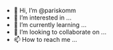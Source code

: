 - 👋 Hi, I’m @pariskomm
- 👀 I’m interested in ...
- 🌱 I’m currently learning ...
- 💞️ I’m looking to collaborate on ...
- 📫 How to reach me ...

<!---
pariskomm/pariskomm is a ✨ special ✨ repository because its `README.md` (this file) appears on your GitHub profile.
You can click the Preview link to take a look at your changes.
--->
